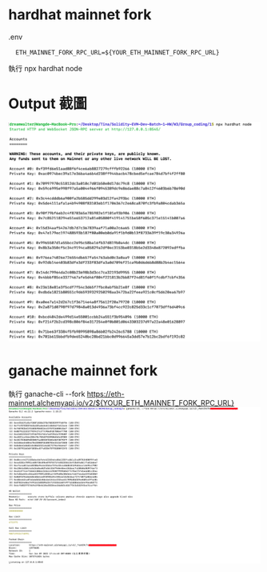 # hardhat mainnet fork
  .env
```
  ETH_MAINNET_FORK_RPC_URL=${YOUR_ETH_MAINNET_FORK_RPC_URL}
```
  執行 npx hardhat node

# Output 截圖
  ![](./hardhat-mainnet-fork-snapshot.png)

# ganache mainnet fork
  執行 ganache-cli --fork https://eth-mainnet.alchemyapi.io/v2/${YOUR_ETH_MAINNET_FORK_RPC_URL}
  ![](./ganache-mainnet-fork-snapshot.png)
